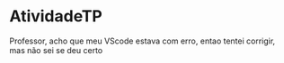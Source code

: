 # AtividadeTP
Professor, acho que meu VScode estava com erro, entao tentei corrigir, mas não sei se deu certo
